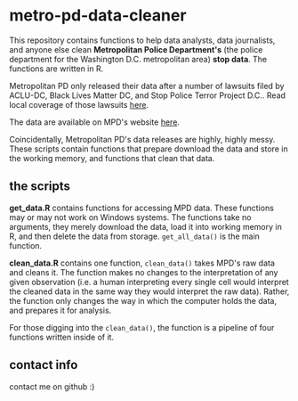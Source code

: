 # metro-pd-data-cleaner
This repository contains functions to help data analysts, data journalists, and anyone else clean **Metropolitan Police Department's** (the police department for the Washington D.C. metropolitan area) **stop data**. The functions are written in R.

Metropolitan PD only released their data after a number of lawsuits filed by ACLU-DC, Black Lives Matter DC, and Stop Police Terror Project D.C.. Read local coverage of those lawsuits [here](https://wjla.com/news/local/aclu-dc-lawsuit-mpd-stop-and-frisk-data-2020).

The data are available on MPD's website [here](https://mpdc.dc.gov/stopdata).

Coincidentally, Metropolitan PD's data releases are highly, highly messy. These scripts contain functions that prepare download the data and store in the working memory, and functions that clean that data.

## the scripts
**get_data.R** contains functions for accessing MPD data. These functions may or may not work on Windows systems. The functions take no arguments, they merely download the data, load it into working memory in R, and then delete the data from storage. `get_all_data()` is the main function.

**clean_data.R** contains one function, `clean_data()` takes MPD's raw data and cleans it. The function makes no changes to the interpretation of any given observation (i.e. a human interpreting every single cell would interpret the cleaned data in the same way they would interpret the raw data). Rather, the function only changes the way in which the computer holds the data, and prepares it for analysis.

For those digging into the `clean_data()`, the function is a pipeline of four functions written inside of it.

## contact info
contact me on github :)



